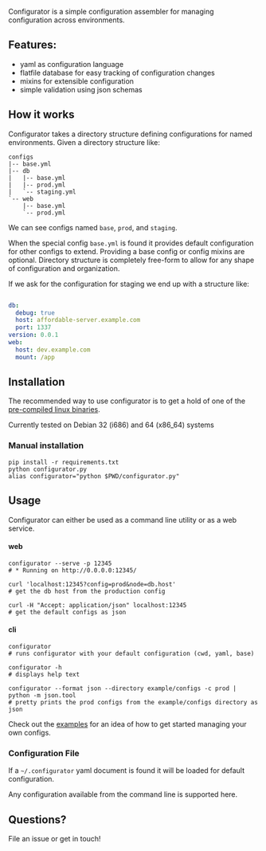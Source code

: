 Configurator is a simple configuration assembler for managing configuration across environments.

## Features:

  - yaml as configuration language
  - flatfile database for easy tracking of configuration changes
  - mixins for extensible configuration
  - simple validation using json schemas

## How it works

Configurator takes a directory structure defining configurations for named environments.
Given a directory structure like:

    configs
    |-- base.yml
    |-- db
    |   |-- base.yml
    |   |-- prod.yml
    |   `-- staging.yml
    `-- web
        |-- base.yml
        `-- prod.yml

We can see configs named `base`, `prod`, and `staging`.

When the special config `base.yml` is found it provides default configuration for other configs to extend.
Providing a base config or config mixins are optional.
Directory structure is completely free-form to allow for any shape of configuration and organization.

If we ask for the configuration for staging we end up with a structure like:

```yaml

db:
  debug: true
  host: affordable-server.example.com
  port: 1337
version: 0.0.1
web:
  host: dev.example.com
  mount: /app

```

## Installation

The recommended way to use configurator is to get a hold of one of the [pre-compiled linux binaries](https://github.com/cjdev/configurator/releases).

Currently tested on Debian 32 (i686) and 64 (x86_64) systems

### Manual installation

    pip install -r requirements.txt
    python configurator.py
    alias configurator="python $PWD/configurator.py"

## Usage

Configurator can either be used as a command line utility or as a web service.

#### web

    configurator --serve -p 12345
    # * Running on http://0.0.0.0:12345/

    curl 'localhost:12345?config=prod&node=db.host'
    # get the db host from the production config

    curl -H "Accept: application/json" localhost:12345
    # get the default configs as json

#### cli

    configurator
    # runs configurator with your default configuration (cwd, yaml, base)

    configurator -h
    # displays help text

    configurator --format json --directory example/configs -c prod | python -m json.tool
    # pretty prints the prod configs from the example/configs directory as json

Check out the [examples](https://github.com/cjdev/configurator/tree/master/example) for an idea of how to get started managing your own configs.

### Configuration File

If a `~/.configurator` yaml document is found it will be loaded for default configuration.

Any configuration available from the command line is supported here.

## Questions?

File an issue or get in touch!

